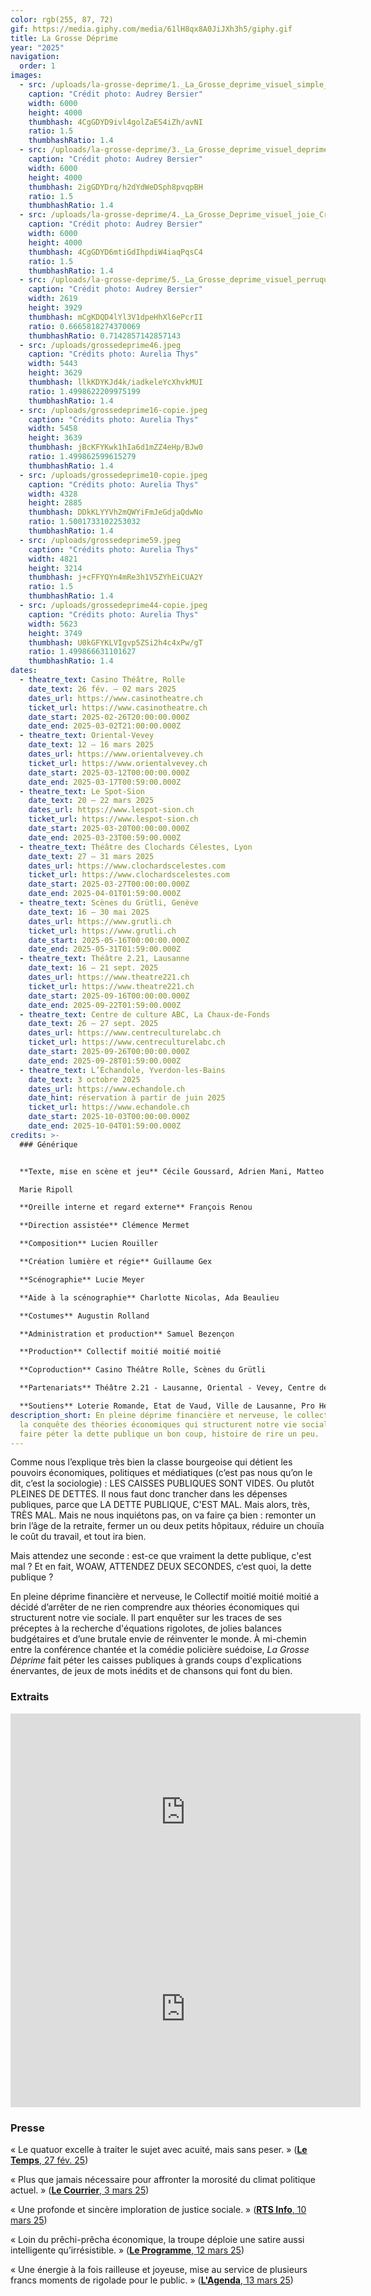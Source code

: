 ```yaml
---
color: rgb(255, 87, 72)
gif: https://media.giphy.com/media/61lH8qx8A0JiJXh3h5/giphy.gif
title: La Grosse Déprime
year: "2025"
navigation:
  order: 1
images:
  - src: /uploads/la-grosse-deprime/1._La_Grosse_deprime_visuel_simple_Credit_Audrey_Bersier.jpg
    caption: "Crédit photo: Audrey Bersier"
    width: 6000
    height: 4000
    thumbhash: 4CgGDYD9ivl4golZaES4iZh/avNI
    ratio: 1.5
    thumbhashRatio: 1.4
  - src: /uploads/la-grosse-deprime/3._La_Grosse_deprime_visuel_deprime_Credit_Audrey_Bersier.jpg
    caption: "Crédit photo: Audrey Bersier"
    width: 6000
    height: 4000
    thumbhash: 2igGDYDrq/h2dYdWeDSph8pvqpBH
    ratio: 1.5
    thumbhashRatio: 1.4
  - src: /uploads/la-grosse-deprime/4._La_Grosse_Deprime_visuel_joie_Credit_Audrey_Bersier.jpg
    caption: "Crédit photo: Audrey Bersier"
    width: 6000
    height: 4000
    thumbhash: 4CgGDYD6mtiGdIhpdiW4iaqPqsC4
    ratio: 1.5
    thumbhashRatio: 1.4
  - src: /uploads/la-grosse-deprime/5._La_Grosse_deprime_visuel_perruques_Credit_Audrey_Bersier.jpg
    caption: "Crédit photo: Audrey Bersier"
    width: 2619
    height: 3929
    thumbhash: mCgKDQD4lYl3V1dpeHhXl6ePcrII
    ratio: 0.6665818274370069
    thumbhashRatio: 0.7142857142857143
  - src: /uploads/grossedeprime46.jpeg
    caption: "Crédits photo: Aurelia Thys"
    width: 5443
    height: 3629
    thumbhash: llkKDYKJd4k/iadkeleYcXhvkMUI
    ratio: 1.4998622209975199
    thumbhashRatio: 1.4
  - src: /uploads/grossedeprime16-copie.jpeg
    caption: "Crédits photo: Aurelia Thys"
    width: 5458
    height: 3639
    thumbhash: jBcKFYKwk1hIa6d1mZZ4eHp/BJw0
    ratio: 1.499862599615279
    thumbhashRatio: 1.4
  - src: /uploads/grossedeprime10-copie.jpeg
    caption: "Crédits photo: Aurelia Thys"
    width: 4328
    height: 2885
    thumbhash: DDkKLYYVh2mQWYiFmJeGdjaQdwNo
    ratio: 1.5001733102253032
    thumbhashRatio: 1.4
  - src: /uploads/grossedeprime59.jpeg
    caption: "Crédits photo: Aurelia Thys"
    width: 4821
    height: 3214
    thumbhash: j+cFFYQYn4mRe3h1V5ZYhEiCUA2Y
    ratio: 1.5
    thumbhashRatio: 1.4
  - src: /uploads/grossedeprime44-copie.jpeg
    caption: "Crédits photo: Aurelia Thys"
    width: 5623
    height: 3749
    thumbhash: U0kGFYKLVIgvp5ZSi2h4c4xPw/gT
    ratio: 1.499866631101627
    thumbhashRatio: 1.4
dates:
  - theatre_text: Casino Théâtre, Rolle
    date_text: 26 fév. – 02 mars 2025
    dates_url: https://www.casinotheatre.ch
    ticket_url: https://www.casinotheatre.ch
    date_start: 2025-02-26T20:00:00.000Z
    date_end: 2025-03-02T21:00:00.000Z
  - theatre_text: Oriental-Vevey
    date_text: 12 – 16 mars 2025
    dates_url: https://www.orientalvevey.ch
    ticket_url: https://www.orientalvevey.ch
    date_start: 2025-03-12T00:00:00.000Z
    date_end: 2025-03-17T00:59:00.000Z
  - theatre_text: Le Spot-Sion
    date_text: 20 – 22 mars 2025
    dates_url: https://www.lespot-sion.ch
    ticket_url: https://www.lespot-sion.ch
    date_start: 2025-03-20T00:00:00.000Z
    date_end: 2025-03-23T00:59:00.000Z
  - theatre_text: Théâtre des Clochards Célestes, Lyon
    date_text: 27 – 31 mars 2025
    dates_url: https://www.clochardscelestes.com
    ticket_url: https://www.clochardscelestes.com
    date_start: 2025-03-27T00:00:00.000Z
    date_end: 2025-04-01T01:59:00.000Z
  - theatre_text: Scènes du Grütli, Genève
    date_text: 16 – 30 mai 2025
    dates_url: https://www.grutli.ch
    ticket_url: https://www.grutli.ch
    date_start: 2025-05-16T00:00:00.000Z
    date_end: 2025-05-31T01:59:00.000Z
  - theatre_text: Théâtre 2.21, Lausanne
    date_text: 16 – 21 sept. 2025
    dates_url: https://www.theatre221.ch
    ticket_url: https://www.theatre221.ch
    date_start: 2025-09-16T00:00:00.000Z
    date_end: 2025-09-22T01:59:00.000Z
  - theatre_text: Centre de culture ABC, La Chaux-de-Fonds
    date_text: 26 – 27 sept. 2025
    dates_url: https://www.centreculturelabc.ch
    ticket_url: https://www.centreculturelabc.ch
    date_start: 2025-09-26T00:00:00.000Z
    date_end: 2025-09-28T01:59:00.000Z
  - theatre_text: L’Échandole, Yverdon-les-Bains
    date_text: 3 octobre 2025
    dates_url: https://www.echandole.ch
    date_hint: réservation à partir de juin 2025
    ticket_url: https://www.echandole.ch
    date_start: 2025-10-03T00:00:00.000Z
    date_end: 2025-10-04T01:59:00.000Z
credits: >-
  ### Générique


  **Texte, mise en scène et jeu** Cécile Goussard, Adrien Mani, Matteo Prandi,

  Marie Ripoll

  **Oreille interne et regard externe** François Renou

  **Direction assistée** Clémence Mermet

  **Composition** Lucien Rouiller

  **Création lumière et régie** Guillaume Gex

  **Scénographie** Lucie Meyer

  **Aide à la scénographie** Charlotte Nicolas, Ada Beaulieu

  **Costumes** Augustin Rolland

  **Administration et production** Samuel Bezençon

  **Production** Collectif moitié moitié moitié

  **Coproduction** Casino Théâtre Rolle, Scènes du Grütli

  **Partenariats** Théâtre 2.21 - Lausanne, Oriental - Vevey, Centre de Culture ABC - La Chaux-de-Fonds

  **Soutiens** Loterie Romande, Etat de Vaud, Ville de Lausanne, Pro Helvetia - Fondation suisse pour la culture, Fondation Leenards, Corodis, Fonds culturel de la SSA, Fondation Ernst Göhner, Fondation Jan Michalski, Pour-cent culturel Migros
description_short: En pleine déprime financière et nerveuse, le collectif part à
  la conquête des théories économiques qui structurent notre vie sociale pour
  faire péter la dette publique un bon coup, histoire de rire un peu.
---
```


Comme nous l’explique très bien la classe bourgeoise qui détient les pouvoirs économiques, politiques et médiatiques (c’est pas nous qu’on le dit, c’est la sociologie) : LES CAISSES PUBLIQUES SONT VIDES. Ou plutôt PLEINES DE DETTES. Il nous faut donc trancher dans les dépenses publiques, parce que LA DETTE PUBLIQUE, C'EST MAL. Mais alors, très, TRÈS MAL. Mais ne nous inquiétons pas, on va faire ça bien : remonter un brin l’âge de la retraite, fermer un ou deux petits hôpitaux, réduire un chouïa le coût du travail, et tout ira bien.

Mais attendez une seconde : est-ce que vraiment la dette publique, c'est mal ? Et en fait, WOAW, ATTENDEZ DEUX SECONDES, c’est quoi, la dette publique ?

En pleine déprime financière et nerveuse, le Collectif moitié moitié moitié a décidé d’arrêter de ne rien comprendre aux théories économiques qui structurent notre vie sociale. Il part enquêter sur les traces de ses préceptes à la recherche d'équations rigolotes, de jolies balances budgétaires et d’une brutale envie de réinventer le monde. À mi-chemin entre la conférence chantée et la comédie policière suédoise, *La Grosse Déprime* fait péter les caisses publiques à grands coups d'explications énervantes, de jeux de mots inédits et de chansons qui font du bien.

### Extraits

<iframe width="560" height="315" src="https://www.youtube.com/embed/ftp5AJp95k8?si=32-eXNJRZxdq0Jy6&rel=0" title="YouTube video player" frameborder="0"  allow="accelerometer; autoplay; clipboard-write; encrypted-media; gyroscope; picture-in-picture; web-share" referrerpolicy="strict-origin-when-cross-origin" allowfullscreen></iframe>

<iframe width="560" height="315" src="https://www.youtube.com/embed/fArqyaWcB3c?si=xNz8_IlRhiTq-Vwr&rel=0" title="YouTube video player" frameborder="0"  allow="accelerometer; autoplay; clipboard-write; encrypted-media; gyroscope; picture-in-picture; web-share" referrerpolicy="strict-origin-when-cross-origin" allowfullscreen></iframe>

### Presse

« Le quatuor excelle à traiter le sujet avec acuité, mais sans peser. » ([**Le Temps**, 27 fév. 25](https://www.letemps.ch/culture/scenes/a-rolle-avant-une-grande-tournee-la-dette-publique-est-joliment-brocardee))

« Plus que jamais nécessaire pour affronter la morosité du climat politique actuel. » ([**Le Courrier**, 3 mars 25](https://lecourrier.ch/2025/03/03/racomptez-nous-des-histoires/))

« Une profonde et sincère imploration de justice sociale. » ([**RTS Info**, 10 mars 25](https://www.rts.ch/info/culture/spectacles/2025/article/la-grosse-deprime-l-enquete-theatrale-sur-la-dette-publique-du-collectif-moitie-moitie-moitie-28806420.html))

« Loin du prêchi-prêcha économique, la troupe déploie une satire aussi intelligente qu’irrésistible. » ([**Le Programme**, 12 mars 25](https://leprogramme.ch/article/la-grosse-deprime))

« Une énergie à la fois railleuse et joyeuse, mise au service de plusieurs francs moments de rigolade pour le public. » ([**L'Agenda**, 13 mars 25](https://www.l-agenda.ch/la-grosse-deprime/))
